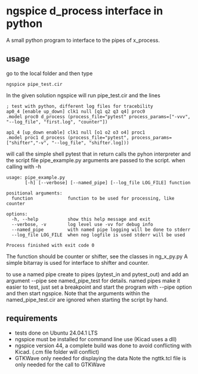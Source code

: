 # ngspice d_process interface in python

 A small python program to interface to the pipes of x_process.
  
## usage
go to the local folder and then type
```commandline
ngspice pipe_test.cir
``` 
In the given solution ngspice will run pipe_test.cir and the lines
```
; test with python, different log files for tracebility
ap0_4 [enable up_down] clk1 null [q1 q2 q3 q4] proc0
.model proc0 d_process (process_file="pytest" process_params=["-vvv", "--log_file", "first.log", "counter"])

ap1_4 [up_down enable] clk1 null [o1 o2 o3 o4] proc1
.model proc1 d_process (process_file="pytest", process_params=["shifter","-v", "--log_file", "shifter.log]))

```
will call the simple shell pytest that in return calls the pyhon interpreter and the script file pipe_example.py
arguments are passed to the script. when calling with -h
```
usage: pipe_example.py
       [-h] [--verbose] [--named_pipe] [--log_file LOG_FILE] function

positional arguments:
  function             function to be used for processing, like counter

options:
  -h, --help           show this help message and exit
  --verbose, -v        log level use -vv for debug info
  --named_pipe         with named pipe logging will be done to stderr
  --log_file LOG_FILE  when nog logfile is used stderr will be used

Process finished with exit code 0

```
The function should be counter or shifter, see the classes in ng_x_py.py
A simple bitarray is used for interface to shifter and counter.

to use a named pipe create to pipes (pytest_in and pytest_out) and add an argument --pipe
see named_pipe_test for details. named pipes make it easier to test, just set a breakpoint and start the program with --pipe option and then start ngspice. Note that the arguments within the named_pipe_test.cir are ignored when starting the script by hand.


## requirements
- tests done on  Ubuntu 24.04.1 LTS
- ngspice must be installed for command line use (Kicad uses a dll)
- ngspice version 44, a complete build was done to avoid conflicting with Kicad. (.cm file folder will conflict)
- GTKWave only needed for displaying the data
Note the ngttk.tcl file is only needed for the call to GTKWave